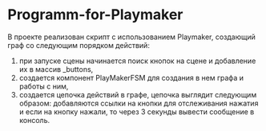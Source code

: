 # Programm-for-Playmaker

В проекте реализован скрипт с использованием Playmaker, создающий граф со следующим порядком действий:
1) при запуске сцены начинается поиск кнопок на сцене и добавление их в массив _buttons,
2) создается компонент PlayMakerFSM для создания в нем графа и работы с ним,
3) создается цепочка действий в графе, цепочка выглядит следующим образом: добавляются ссылки на кнопки для отслеживания нажатия и если на кнопку нажали, то через 3 секунды вывести сообщение в консоль.
